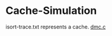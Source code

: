 # Cache-Simulation
isort-trace.txt represents a cache.
[dmc.c ](https://github.com/adamalston/Cache-Simulation/blob/master/dmc.c)
